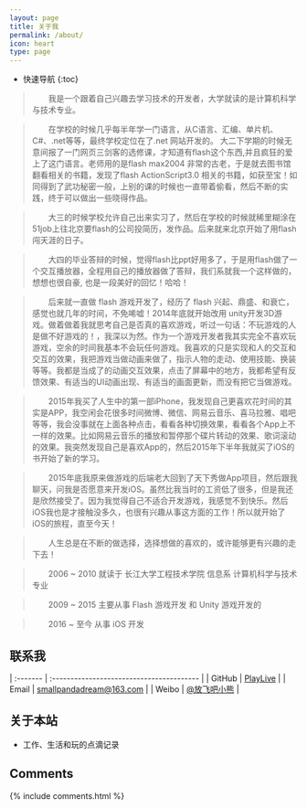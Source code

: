```yaml
---
layout: page
title: 关于我
permalink: /about/
icon: heart
type: page
---
```


* 快速导航
{:toc}

>   &emsp;&emsp;我是一个跟着自己兴趣去学习技术的开发者，大学就读的是计算机科学与技术专业。

>   &emsp;&emsp;在学校的时候几乎每半年学一门语言，从C语言、汇编、单片机、C#、.net等等，最终学校定位在了.net 网站开发的。
大二下学期的时候无意间报了一门网页三剑客的选修课，才知道有flash这个东西,并且疯狂的爱上了这门语言。老师用的是flash max2004 非常的古老，于是就去图书馆翻看相关的书籍，发现了flash ActionScript3.0 相关的书籍，如获至宝！如同得到了武功秘密一般，上别的课的时候也一直带着偷看，然后不断的实践，终于可以做出一些晓得作品。

>   &emsp;&emsp;大三的时候学校允许自己出来实习了，然后在学校的时候就稀里糊涂在51job上往北京要flash的公司投简历，发作品。后来就来北京开始了用flash闯天涯的日子。

>   &emsp;&emsp;大四的毕业答辩的时候，觉得flash比ppt好用多了，于是用flash做了一个交互播放器，全程用自己的播放器做了答辩，我们系就我一个这样做的，想想也很自豪, 也是一段美好的回忆！哈哈！

>   &emsp;&emsp;后来就一直做 flash 游戏开发了，经历了 flash 兴起、鼎盛、和衰亡，感觉也就几年的时间，不免唏嘘！2014年底就开始改用 unity开发3D游戏。做着做着我就思考自己是否真的喜欢游戏，听过一句话：不玩游戏的人是做不好游戏的！，我深以为然。作为一个游戏开发者我其实完全不喜欢玩游戏，空余的时间我基本不会玩任何游戏。我喜欢的只是实现和人的交互和交互的效果，我把游戏当做动画来做了，指示人物的走动、使用技能、换装等等。我都是当成了的动画交互效果，点击了屏幕中的地方，我都希望有反馈效果、有适当的UI动画出现、有适当的画面更新，而没有把它当做游戏。

>   &emsp;&emsp;2015年我买了人生中的第一部iPhone，我发现自己更喜欢花时间的其实是APP，我空闲会花很多时间微博、微信、网易云音乐、喜马拉雅、唱吧等等，我会没事就在上面各种点击，看看各种切换效果，看看各个App上不一样的效果。比如网易云音乐的播放和暂停那个碟片转动的效果、歌词滚动的效果。我突然发现自己是喜欢App的，然后2015年下半年我就买了iOS的书开始了新的学习。

>   &emsp;&emsp;2015年底我原来做游戏的后端老大回到了天下秀做App项目，然后跟我聊天，问我是否愿意来开发iOS。虽然比我当时的工资低了很多，但是我还是欣然接受了。因为我觉得自己不适合开发游戏，我感觉不到快乐。然后iOS我也是才接触没多久，也很有兴趣从事这方面的工作！所以就开始了iOS的旅程，直至今天！

>   &emsp;&emsp;人生总是在不断的做选择，选择想做的喜欢的，或许能够更有兴趣的走下去！



>   &emsp;&emsp;2006 ~ 2010  就读于 长江大学工程技术学院 信息系  计算机科学与技术专业

>   &emsp;&emsp;2009 ~ 2015  主要从事 Flash 游戏开发 和 Unity 游戏开发的

>   &emsp;&emsp;2016 ~ 至今   从事 iOS 开发


## 联系我

| :------- |  :---------------------------------------- |
| GitHub   |  [PlayLive](https://github.com/playlive)   |
| Email    |  <smallpandadream@163.com>                 |
| Weibo    |  [@放飞吧小熊](http://weibo.com/ioslive)     |

## 关于本站

* 工作、生活和玩的点滴记录

## Comments

{% include comments.html %}
